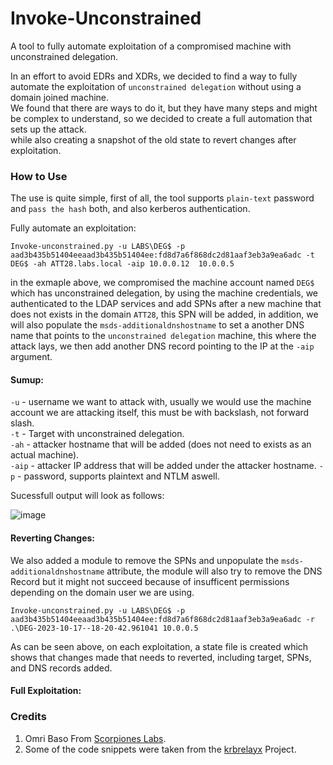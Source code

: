 # Invoke-Unconstrained  
A tool to fully automate exploitation of a compromised machine with unconstrained delegation.  
  
In an effort to avoid EDRs and XDRs, we decided to find a way to fully automate the exploitation of `unconstrained delegation` without using a domain joined machine.  
We found that there are ways to do it, but they have many steps and might be complex to understand, so we decided to create a full automation that sets up the attack.  
while also creating a snapshot of the old state to revert changes after exploitation.  

### How to Use  
The use is quite simple, first of all, the tool supports `plain-text` password and `pass the hash` both, and also kerberos authentication.  
 
Fully automate an exploitation:  
  
```
Invoke-unconstrained.py -u LABS\DEG$ -p aad3b435b51404eeaad3b435b51404ee:fd8d7a6f868dc2d81aaf3eb3a9ea6adc -t DEG$ -ah ATT28.labs.local -aip 10.0.0.12  10.0.0.5
```

in the exmaple above, we compromised the machine account named `DEG$` which has unconstrained delegation, by using the machine credentials, we authenticated to the LDAP services and add SPNs after a new machine that does not exists in the domain `ATT28`, this SPN will be added, in addition, we will also populate the `msds-additionaldnshostname` to set a another DNS name that points to the `unconstrained delegation` machine, this where the attack lays,  we then add another DNS record pointing to the IP at the `-aip` argument.  
#### Sumup:  
`-u` - username we want to attack with, usually we would use the machine account we are attacking itself, this must be with backslash, not forward slash.  
`-t` - Target with unconstrained delegation.  
`-ah` - attacker hostname that will be added \(does not need to exists as an actual machine\).  
`-aip` - attacker IP address that will be added under the attacker hostname. 
`-p` - password, supports plaintext and NTLM aswell.  

Sucessfull output will look as follows:  

![image](https://github.com/ScorpionesLabs/delegator/assets/50461376/a16d91e3-ac86-483e-a8fc-f94c0bfc84f4)

#### Reverting Changes:

We also added a module to remove the SPNs and unpopulate the `msds-additionaldnshostname` attribute, the module will also try to remove the DNS Record but it might not succeed because of insufficent permissions depending on the domain user we are using.
```
Invoke-unconstrained.py -u LABS\DEG$ -p aad3b435b51404eeaad3b435b51404ee:fd8d7a6f868dc2d81aaf3eb3a9ea6adc -r .\DEG-2023-10-17--18-20-42.961041 10.0.0.5
```

As can be seen above, on each exploitation, a state file is created which shows that changes made that needs to reverted, including target, SPNs, and DNS records added.  

#### Full Exploitation: 


### Credits

1. Omri Baso From [Scorpiones Labs](https://www.scorpiones.io/).  
2. Some of the code snippets were taken from the [krbrelayx](https://github.com/dirkjanm/krbrelayx/tree/master) Project.  

